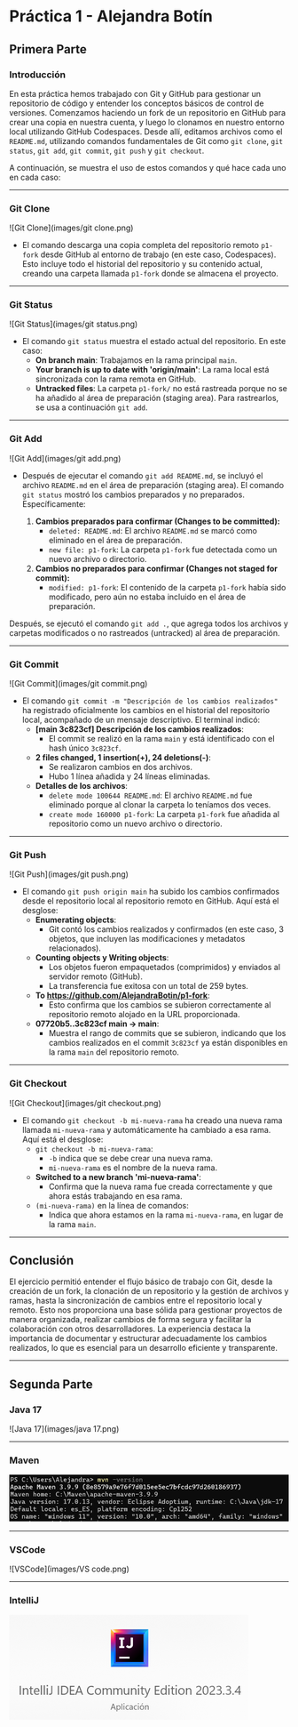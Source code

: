 # Práctica 1 - Alejandra Botín

## Primera Parte

### Introducción

En esta práctica hemos trabajado con Git y GitHub para gestionar un repositorio de código y entender los conceptos básicos de control de versiones. Comenzamos haciendo un fork de un repositorio en GitHub para crear una copia en nuestra cuenta, y luego lo clonamos en nuestro entorno local utilizando GitHub Codespaces. Desde allí, editamos archivos como el `README.md`, utilizando comandos fundamentales de Git como `git clone`, `git status`, `git add`, `git commit`, `git push` y `git checkout`.

A continuación, se muestra el uso de estos comandos y qué hace cada uno en cada caso:

---

### Git Clone

![Git Clone](images/git clone.png)

- El comando descarga una copia completa del repositorio remoto `p1-fork` desde GitHub al entorno de trabajo (en este caso, Codespaces). Esto incluye todo el historial del repositorio y su contenido actual, creando una carpeta llamada `p1-fork` donde se almacena el proyecto.

---

### Git Status

![Git Status](images/git status.png)

- El comando `git status` muestra el estado actual del repositorio. En este caso:
  - **On branch main**: Trabajamos en la rama principal `main`.
  - **Your branch is up to date with 'origin/main'**: La rama local está sincronizada con la rama remota en GitHub.
  - **Untracked files**: La carpeta `p1-fork/` no está rastreada porque no se ha añadido al área de preparación (staging area). Para rastrearlos, se usa a continuación `git add`.

---

### Git Add

![Git Add](images/git add.png)

- Después de ejecutar el comando `git add README.md`, se incluyó el archivo `README.md` en el área de preparación (staging area). El comando `git status` mostró los cambios preparados y no preparados. Específicamente:

  1. **Cambios preparados para confirmar (Changes to be committed):**
     - `deleted: README.md`: El archivo `README.md` se marcó como eliminado en el área de preparación.
     - `new file: p1-fork`: La carpeta `p1-fork` fue detectada como un nuevo archivo o directorio.
  2. **Cambios no preparados para confirmar (Changes not staged for commit):**
     - `modified: p1-fork`: El contenido de la carpeta `p1-fork` había sido modificado, pero aún no estaba incluido en el área de preparación.

Después, se ejecutó el comando `git add .`, que agrega todos los archivos y carpetas modificados o no rastreados (untracked) al área de preparación.

---

### Git Commit

![Git Commit](images/git commit.png)

- El comando `git commit -m "Descripción de los cambios realizados"` ha registrado oficialmente los cambios en el historial del repositorio local, acompañado de un mensaje descriptivo. El terminal indicó:
  - **[main 3c823cf] Descripción de los cambios realizados**:
    - El commit se realizó en la rama `main` y está identificado con el hash único `3c823cf`.
  - **2 files changed, 1 insertion(+), 24 deletions(-)**:
    - Se realizaron cambios en dos archivos.
    - Hubo 1 línea añadida y 24 líneas eliminadas.
  - **Detalles de los archivos**:
    - `delete mode 100644 README.md`: El archivo `README.md` fue eliminado porque al clonar la carpeta lo teníamos dos veces.
    - `create mode 160000 p1-fork`: La carpeta `p1-fork` fue añadida al repositorio como un nuevo archivo o directorio.

---

### Git Push

![Git Push](images/git push.png)

- El comando `git push origin main` ha subido los cambios confirmados desde el repositorio local al repositorio remoto en GitHub. Aquí está el desglose:
  - **Enumerating objects**:
    - Git contó los cambios realizados y confirmados (en este caso, 3 objetos, que incluyen las modificaciones y metadatos relacionados).
  - **Counting objects y Writing objects**:
    - Los objetos fueron empaquetados (comprimidos) y enviados al servidor remoto (GitHub).
    - La transferencia fue exitosa con un total de 259 bytes.
  - **To https://github.com/AlejandraBotin/p1-fork**:
    - Esto confirma que los cambios se subieron correctamente al repositorio remoto alojado en la URL proporcionada.
  - **07720b5..3c823cf main -> main**:
    - Muestra el rango de commits que se subieron, indicando que los cambios realizados en el commit `3c823cf` ya están disponibles en la rama `main` del repositorio remoto.

---

### Git Checkout

![Git Checkout](images/git checkout.png)

- El comando `git checkout -b mi-nueva-rama` ha creado una nueva rama llamada `mi-nueva-rama` y automáticamente ha cambiado a esa rama. Aquí está el desglose:
  - `git checkout -b mi-nueva-rama`:
    - `-b` indica que se debe crear una nueva rama.
    - `mi-nueva-rama` es el nombre de la nueva rama.
  - **Switched to a new branch 'mi-nueva-rama'**:
    - Confirma que la nueva rama fue creada correctamente y que ahora estás trabajando en esa rama.
  - `(mi-nueva-rama)` en la línea de comandos:
    - Indica que ahora estamos en la rama `mi-nueva-rama`, en lugar de la rama `main`.

---

## Conclusión

El ejercicio permitió entender el flujo básico de trabajo con Git, desde la creación de un fork, la clonación de un repositorio y la gestión de archivos y ramas, hasta la sincronización de cambios entre el repositorio local y remoto. Esto nos proporciona una base sólida para gestionar proyectos de manera organizada, realizar cambios de forma segura y facilitar la colaboración con otros desarrolladores. La experiencia destaca la importancia de documentar y estructurar adecuadamente los cambios realizados, lo que es esencial para un desarrollo eficiente y transparente.

---

## Segunda Parte

### Java 17

![Java 17](images/java 17.png)

---

### Maven

![Maven](images/maven.png)

---

### VSCode

![VSCode](images/VS code.png)

---

### IntelliJ

![IntelliJ](images/IntelliJ.png)
